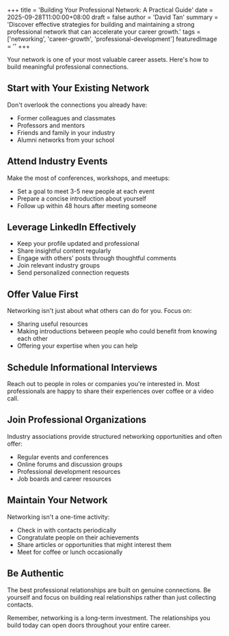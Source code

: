 +++
title = 'Building Your Professional Network: A Practical Guide'
date = 2025-09-28T11:00:00+08:00
draft = false
author = 'David Tan'
summary = 'Discover effective strategies for building and maintaining a strong professional network that can accelerate your career growth.'
tags = ['networking', 'career-growth', 'professional-development']
featuredImage = ''
+++

Your network is one of your most valuable career assets. Here's how to build meaningful professional connections.

## Start with Your Existing Network

Don't overlook the connections you already have:
- Former colleagues and classmates
- Professors and mentors
- Friends and family in your industry
- Alumni networks from your school

## Attend Industry Events

Make the most of conferences, workshops, and meetups:
- Set a goal to meet 3-5 new people at each event
- Prepare a concise introduction about yourself
- Follow up within 48 hours after meeting someone

## Leverage LinkedIn Effectively

- Keep your profile updated and professional
- Share insightful content regularly
- Engage with others' posts through thoughtful comments
- Join relevant industry groups
- Send personalized connection requests

## Offer Value First

Networking isn't just about what others can do for you. Focus on:
- Sharing useful resources
- Making introductions between people who could benefit from knowing each other
- Offering your expertise when you can help

## Schedule Informational Interviews

Reach out to people in roles or companies you're interested in. Most professionals are happy to share their experiences over coffee or a video call.

## Join Professional Organizations

Industry associations provide structured networking opportunities and often offer:
- Regular events and conferences
- Online forums and discussion groups
- Professional development resources
- Job boards and career resources

## Maintain Your Network

Networking isn't a one-time activity:
- Check in with contacts periodically
- Congratulate people on their achievements
- Share articles or opportunities that might interest them
- Meet for coffee or lunch occasionally

## Be Authentic

The best professional relationships are built on genuine connections. Be yourself and focus on building real relationships rather than just collecting contacts.

Remember, networking is a long-term investment. The relationships you build today can open doors throughout your entire career.

